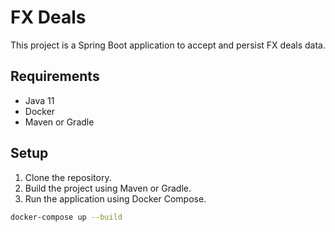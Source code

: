 # FX Deals

This project is a Spring Boot application to accept and persist FX deals data.

## Requirements

- Java 11
- Docker
- Maven or Gradle

## Setup

1. Clone the repository.
2. Build the project using Maven or Gradle.
3. Run the application using Docker Compose.

```bash
docker-compose up --build
